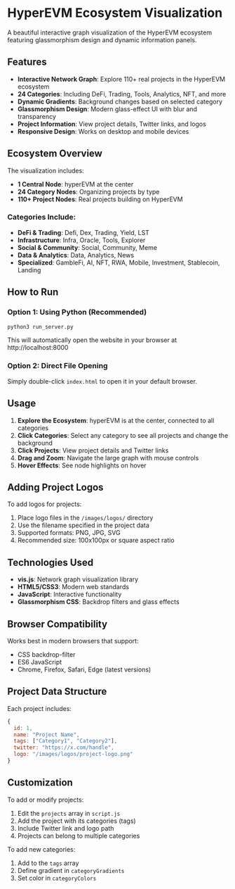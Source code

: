 # HyperEVM Ecosystem Visualization

A beautiful interactive graph visualization of the HyperEVM ecosystem featuring glassmorphism design and dynamic information panels.

## Features

- **Interactive Network Graph**: Explore 110+ real projects in the HyperEVM ecosystem
- **24 Categories**: Including DeFi, Trading, Tools, Analytics, NFT, and more
- **Dynamic Gradients**: Background changes based on selected category
- **Glassmorphism Design**: Modern glass-effect UI with blur and transparency
- **Project Information**: View project details, Twitter links, and logos
- **Responsive Design**: Works on desktop and mobile devices

## Ecosystem Overview

The visualization includes:
- **1 Central Node**: hyperEVM at the center
- **24 Category Nodes**: Organizing projects by type
- **110+ Project Nodes**: Real projects building on HyperEVM

### Categories Include:
- **DeFi & Trading**: Defi, Dex, Trading, Yield, LST
- **Infrastructure**: Infra, Oracle, Tools, Explorer
- **Social & Community**: Social, Community, Meme
- **Data & Analytics**: Data, Analytics, News
- **Specialized**: GambleFi, AI, NFT, RWA, Mobile, Investment, Stablecoin, Landing

## How to Run

### Option 1: Using Python (Recommended)
```bash
python3 run_server.py
```
This will automatically open the website in your browser at http://localhost:8000

### Option 2: Direct File Opening
Simply double-click `index.html` to open it in your default browser.

## Usage

1. **Explore the Ecosystem**: hyperEVM is at the center, connected to all categories
2. **Click Categories**: Select any category to see all projects and change the background
3. **Click Projects**: View project details and Twitter links
4. **Drag and Zoom**: Navigate the large graph with mouse controls
5. **Hover Effects**: See node highlights on hover

## Adding Project Logos

To add logos for projects:
1. Place logo files in the `/images/logos/` directory
2. Use the filename specified in the project data
3. Supported formats: PNG, JPG, SVG
4. Recommended size: 100x100px or square aspect ratio

## Technologies Used

- **vis.js**: Network graph visualization library
- **HTML5/CSS3**: Modern web standards
- **JavaScript**: Interactive functionality
- **Glassmorphism CSS**: Backdrop filters and glass effects

## Browser Compatibility

Works best in modern browsers that support:
- CSS backdrop-filter
- ES6 JavaScript
- Chrome, Firefox, Safari, Edge (latest versions)

## Project Data Structure

Each project includes:
```javascript
{
  id: 1,
  name: "Project Name",
  tags: ["Category1", "Category2"],
  twitter: "https://x.com/handle",
  logo: "/images/logos/project-logo.png"
}
```

## Customization

To add or modify projects:
1. Edit the `projects` array in `script.js`
2. Add the project with its categories (tags)
3. Include Twitter link and logo path
4. Projects can belong to multiple categories

To add new categories:
1. Add to the `tags` array
2. Define gradient in `categoryGradients`
3. Set color in `categoryColors` 